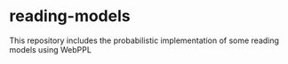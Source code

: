 # reading-models
This repository includes the probabilistic implementation of some reading models using WebPPL
